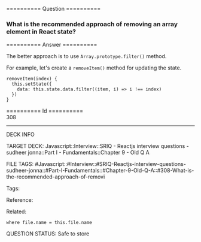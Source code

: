 ========== Question ==========  

### What is the recommended approach of removing an array element in React state?  

========== Answer ==========  

The better approach is to use `Array.prototype.filter()` method.

For example, let's create a `removeItem()` method for updating the state.

<!-- codeblock-start -->
<pre><code class="hljs language-javascript"><span class="hljs-title function_">removeItem</span>(<span class="hljs-params">index</span>) {
  <span class="hljs-variable language_">this</span>.<span class="hljs-title function_">setState</span>({
    <span class="hljs-attr">data</span>: <span class="hljs-variable language_">this</span>.<span class="hljs-property">state</span>.<span class="hljs-property">data</span>.<span class="hljs-title function_">filter</span>(<span class="hljs-function">(<span class="hljs-params">item, i</span>) =></span> i !== index)
  })
}
</code></pre>
<!-- codeblock-end -->

========== Id ==========  
308

---

DECK INFO

TARGET DECK: Javascript::Interview::SRIQ - Reactjs interview questions - sudheer jonna::Part I - Fundamentals::Chapter 9 - Old Q A

FILE TAGS: #Javascript::#Interview::#SRIQ-Reactjs-interview-questions-sudheer-jonna::#Part-I-Fundamentals::#Chapter-9-Old-Q-A::#308-What-is-the-recommended-approach-of-removi

Tags:

Reference:

Related:

```dataview
where file.name = this.file.name
```
QUESTION STATUS: Safe to store
